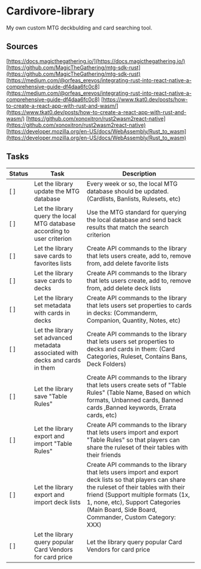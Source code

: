 # Cardivore-library
My own custom MTG deckbulding and card searching tool.

## Sources
[https://docs.magicthegathering.io/](https://docs.magicthegathering.io/)
[https://github.com/MagicTheGathering/mtg-sdk-rust](https://github.com/MagicTheGathering/mtg-sdk-rust)
[https://medium.com/@orfeas_erevos/integrating-rust-into-react-native-a-comprehensive-guide-df4daa6fc0c8](https://medium.com/@orfeas_erevos/integrating-rust-into-react-native-a-comprehensive-guide-df4daa6fc0c8)
[https://www.tkat0.dev/posts/how-to-create-a-react-app-with-rust-and-wasm/](https://www.tkat0.dev/posts/how-to-create-a-react-app-with-rust-and-wasm/)
[https://github.com/xonoxitron/rust2wasm2react-native](https://github.com/xonoxitron/rust2wasm2react-native)
[https://developer.mozilla.org/en-US/docs/WebAssembly/Rust_to_wasm](https://developer.mozilla.org/en-US/docs/WebAssembly/Rust_to_wasm)

## Tasks

| Status | Task | Description |
|--------|------|-------------|
| [ ] | Let the library update the MTG database | Every week or so, the local MTG database should be updated.  (Cardlists, Banlists, Rulesets, etc) |
| [ ] | Let the library query the local MTG database according to user criterion | Use the MTG standard for querying the local database and send back results that match the search criterion |
| [ ] | Let the library save cards to favorites lists | Create API commands to the library that lets users create, add to, remove from, add delete favorite lists |
| [ ] | Let the library save cards to decks | Create API commands to the library that lets users create, add to, remove from, add delete deck lists |
| [ ] | Let the library set metadata with cards in decks | Create API commands to the library that lets users set properties to cards in decks: (Commanderm, Companion, Quantity, Notes, etc) |
| [ ] | Let the library set advanced metadata associated with decks and cards in them | Create API commands to the library that lets users set properties to decks and cards in them: (Card Categories, Ruleset, Contains Bans, Deck Folders) | 
| [ ] | Let the library save "Table Rules" | Create API commands to the library that lets users create sets of "Table Rules" (Table Name, Based on which formats, Unbanned cards, Banned cards ,Banned keywords, Errata cards, etc) | 
| [ ] | Let the library export and import "Table Rules" | Create API commands to the library that lets users import and export "Table Rules" so that players can share the ruleset of their tables with their friends |
| [ ] | Let the library export and import deck lists | Create API commands to the library that lets users import and export deck lists so that players can share the ruleset of their tables with their friend (Support multiple formats (1x, 1, none, etc), Support Categories (Main Board, Side Board, Commander, Custom Category: XXX) |
| [ ] | Let the library query popular Card Vendors for card price | Let the library query popular Card Vendors for card price |
